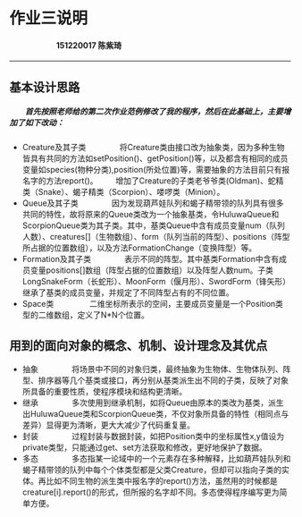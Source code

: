 ﻿# 作业三说明
#### &emsp;&emsp;&emsp;&emsp;&emsp;&emsp;151220017 陈紫琦
---
## 基本设计思路
##### &emsp;&emsp;首先按照老师给的第二次作业范例修改了我的程序，然后在此基础上，主要增加了如下改动：
 - Creature及其子类&emsp;&emsp;
&emsp;&emsp;将Creature类由接口改为抽象类，因为多种生物皆具有共同的方法如setPosition()、getPosition()等，以及都含有相同的成员变量如species(物种分类),position(所处位置)等，需要抽象的方法目前只有报名字的方法report()。
&emsp;&emsp;增加了Creature的子类老爷爷类(Oldman)、蛇精类（Snake）、蝎子精类（Scorpion）、喽啰类（Minion）。
 - Queue及其子类&emsp;&emsp;
&emsp;&emsp;因为发现葫芦娃队列和蝎子精带领的队列具有很多共同的特性，故将原来的Queue类改为一个抽象基类，令HuluwaQueue和ScorpionQueue类为其子类。其中，基类Queue中含有成员变量num（队列人数）、creatures[]（生物数组）、form（队列当前的阵型）、positions（阵型所占据的位置数组），以及方法FormationChange（变换阵型）等。
 - Formation及其子类&emsp;&emsp;
 &emsp;&emsp;表示不同的阵型。其中基类Formation中含有成员变量positions[]数组（阵型占据的位置数组）以及阵型人数num。子类LongSnakeForm（长蛇形）、MoonForm（偃月形）、SwordForm（锋矢形）继承了基类的成员变量，并规定了不同阵型占有的不同位置。
 - Space类&emsp;&emsp;
&emsp;&emsp; 二维坐标所表示的空间，主要成员变量是一个Position类型的二维数组，定义了N*N个位置。

## 用到的面向对象的概念、机制、设计理念及其优点
- 抽象&emsp;&emsp;
&emsp;&emsp;将场景中不同的对象归类，最终抽象为生物体、生物体队列、阵型、排序器等几个基类或接口，再分别从基类派生出不同的子类，反映了对象所具备的重要性质，使程序模块和结构更清晰。
- 继承&emsp;&emsp;
&emsp;&emsp;多次使用到继承机制，如将Queue由原本的类改为基类，派生出HuluwaQueue类和ScorpionQueue类，不仅对象所具备的特性（相同点与差异）显得更为清晰，更大大减少了代码重复量。
- 封装&emsp;&emsp;
&emsp;&emsp;过程封装与数据封装，如把Position类中的坐标属性x,y值设为private类型，只能通过get、set方法获取和修改，更好地保护了数据。
- 多态&emsp;&emsp;
&emsp;&emsp;多态指某一论域中的一个元素存在多种解释，比如葫芦娃队列和蝎子精带领的队列中每个个体类型都是父类Creature，但却可以指向子类的实体。再比如不同生物的派生类中报名字的report()方法，虽然用的时候都是creature[i].report()的形式，但所报的名字却不同。多态使得程序编写更为简单方便。


